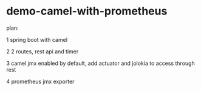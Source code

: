 # demo-camel-with-prometheus

plan:

1 spring boot with camel

2 2 routes, rest api and timer

3 camel jmx enabled by default, add actuator and jolokia to access through rest

4 prometheus jmx exporter
